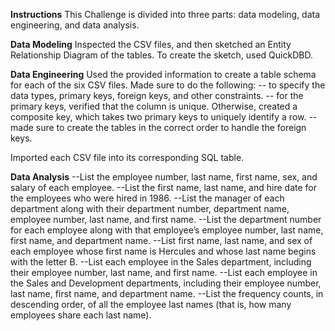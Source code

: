**Instructions**
This Challenge is divided into three parts: data modeling, data engineering, and data analysis.

**Data Modeling**
Inspected the CSV files, and then sketched an Entity Relationship Diagram of the tables. To create the sketch, used QuickDBD.

**Data Engineering**
Used the provided information to create a table schema for each of the six CSV files. Made sure to do the following:
-- to specify the data types, primary keys, foreign keys, and other constraints.
-- for the primary keys, verified that the column is unique. Otherwise, created a composite key, which takes two primary keys to uniquely identify a row.
-- made sure to create the tables in the correct order to handle the foreign keys.

Imported each CSV file into its corresponding SQL table.

**Data Analysis**
--List the employee number, last name, first name, sex, and salary of each employee.
--List the first name, last name, and hire date for the employees who were hired in 1986.
--List the manager of each department along with their department number, department name, employee number, last name, and first name.
--List the department number for each employee along with that employee’s employee number, last name, first name, and department name.
--List first name, last name, and sex of each employee whose first name is Hercules and whose last name begins with the letter B.
--List each employee in the Sales department, including their employee number, last name, and first name.
--List each employee in the Sales and Development departments, including their employee number, last name, first name, and department name.
--List the frequency counts, in descending order, of all the employee last names (that is, how many employees share each last name).
